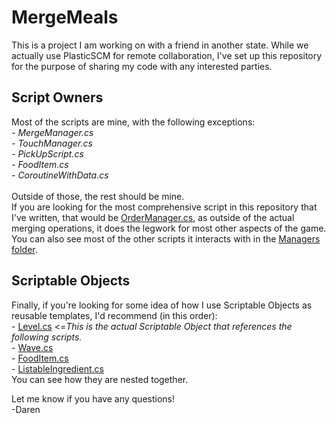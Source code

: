 # MergeMeals
This is a project I am working on with a friend in another state. While we actually use PlasticSCM for remote collaboration, I've set up this repository for the purpose of sharing my code with any interested parties.

## Script Owners
Most of the scripts are mine, with the following exceptions:
*<br> - MergeManager.cs*
*<br> - TouchManager.cs*
*<br> - PickUpScript.cs*
*<br> - FoodItem.cs*
*<br> - CoroutineWithData.cs*
<br><br>
Outside of those, the rest should be mine.
<br>
If you are looking for the most comprehensive script in this repository that I've written, that would be [OrderManager.cs](Assets/Scripts/Managers/OrderManager.cs), as outside of the actual merging operations, it does the legwork for most other aspects of the game. You can also see most of the other scripts it interacts with in the [Managers folder](https://github.com/dangerdaren/MergeMeals/tree/master/Assets/Scripts/Managers).

## Scriptable Objects
Finally, if you're looking for some idea of how I use Scriptable Objects as reusable templates, I'd recommend (in this order):
<br> - [Level.cs](Assets/Scripts/Managers/Level.cs)  <=*This is the actual Scriptable Object that references the following scripts.*
<br> - [Wave.cs](Assets/Scripts/Managers/Wave.cs)
<br> - [FoodItem.cs](Assets/Scripts/FoodItems/FoodItem.cs)
<br> - [ListableIngredient.cs](Assets/Scripts/FoodItems/ListableIngredient.cs)
<br>
You can see how they are nested together.

Let me know if you have any questions!
<br>
-Daren
